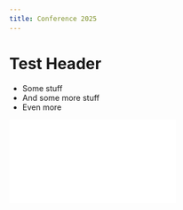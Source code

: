 ```yaml
---
title: Conference 2025
---
```


# Test Header

- Some stuff
- And some more stuff
- Even more

![logo](hhu-logo.pdf)
